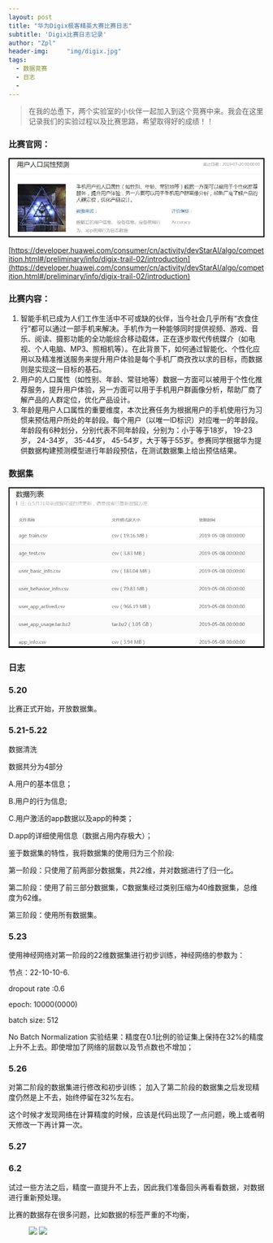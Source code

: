 ```yaml
---
layout: post
title: "华为Digix极客精英大赛比赛日志"
subtitle: 'Digix比赛日志记录'
author: "Zpl"
header-img:     "img/digix.jpg"
tags:
  - 数据竞赛
  - 日志
  - 
---
```

>在我的怂恿下，两个实验室的小伙伴一起加入到这个竞赛中来。我会在这里记录我们的实验过程以及比赛思路，希望取得好的成绩！！

### 比赛官网：
![Digix Age Prediction](/img/in-post/Digix_AgePrediction.JPG)

[https://developer.huawei.com/consumer/cn/activity/devStarAI/algo/competition.html#/preliminary/info/digix-trail-02/introduction](https://developer.huawei.com/consumer/cn/activity/devStarAI/algo/competition.html#/preliminary/info/digix-trail-02/introduction)

### 比赛内容：

1. 智能手机已成为人们工作生活中不可或缺的伙伴，当今社会几乎所有“衣食住行”都可以通过一部手机来解决。手机作为一种能够同时提供视频、游戏、音乐、阅读、摄影功能的全功能综合移动载体，正在逐步取代传统媒介（如电视、个人电脑、MP3、照相机等）。在此背景下，如何通过智能化、个性化应用以及精准推送服务来提升用户体验是每个手机厂商孜孜以求的目标，而数据则是实现这一目标的基石。 
2. 用户的人口属性（如性别、年龄、常驻地等）数据一方面可以被用于个性化推荐服务，提升用户体验，另一方面可以用于手机用户群画像分析，帮助厂商了解产品的人群定位，优化产品设计。
3.  年龄是用户人口属性的重要维度，本次比赛任务为根据用户的手机使用行为习惯来预估用户所处的年龄段。每个用户（以唯一ID标识）对应唯一的年龄段。年龄段有6种划分，分别代表不同年龄段，分别为：小于等于18岁， 19-23岁， 24-34岁， 35-44岁， 45-54岁，大于等于55岁。参赛同学根据华为提供数据构建预测模型进行年龄段预估，在测试数据集上给出预估结果。

### 数据集

![Digix Dataset](/img/in-post/Digix_dataset.JPG)



### 日志

### 5.20

比赛正式开始，开放数据集。

### 5.21-5.22
数据清洗


数据共分为4部分

A.用户的基本信息；

B.用户的行为信息;

C.用户激活的app数据以及app的种类；

D.app的详细使用信息（数据占用内存极大）；

鉴于数据集的特性，我将数据集的使用归为三个阶段:

第一阶段：只使用了前两部分数据集，共22维，并对数据进行了归一化。

第二阶段：使用了前三部分数据集，C数据集经过类别压缩为40维数据集，总维度为62维。

第三阶段：使用所有数据集。

### 5.23

使用神经网络对第一阶段的22维数据集进行初步训练，神经网络的参数为：

节点：22-10-10-6.

dropout rate :0.6

epoch: 10000(0000)

batch size: 512

No Batch Normalization
实验结果：精度在0.1比例的验证集上保持在32%的精度上升不上去。即使增加了网络的层数以及节点数也不增加；

### 5.26
对第二阶段的数据集进行修改和初步训练；
加入了第二阶段的数据集之后发现精度仍然是上不去，始终停留在32%左右。

这个时候才发现网络在计算精度的时候，应该是代码出现了一点问题，晚上或者明天修改一下再计算一次。

### 5.27

### 6.2

试过一些方法之后，精度一直提升不上去，因此我们准备回头再看看数据，对数据进行重新预处理。

比赛的数据存在很多问题，比如数据的标签严重的不均衡，
<figure class="half">
    <img src="https://plzhai.github.io/img/in-post/age_hist.png">
    <img src="https://plzhai.github.io/img/in-post/age_hist.png">
</figure>



